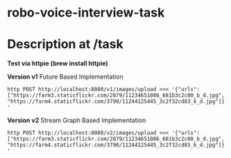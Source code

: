 # robo-voice-interview-task
# Description at /task

**Test via httpie (brew install httpie)**

**Version v1**
Future Based Implementation

`http POST http://localhost:8080/v1/images/upload <<< '{"urls": ["https://farm3.staticflickr.com/2879/11234651086_681b3c2c00_b_d.jpg","https://farm4.staticflickr.com/3790/11244125445_3c2f32cd83_k_d.jpg"]}'`

**Version v2**
Stream Graph Based Implementation

`http POST http://localhost:8080/v2/images/upload <<< '{"urls": ["https://farm3.staticflickr.com/2879/11234651086_681b3c2c00_b_d.jpg","https://farm4.staticflickr.com/3790/11244125445_3c2f32cd83_k_d.jpg"]}'`